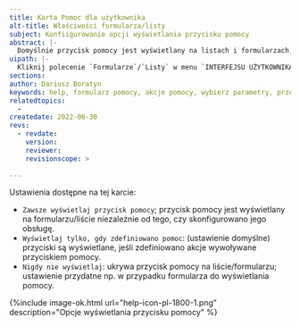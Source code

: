 ```yaml
---
title: Karta Pomoc dla użytkownika
alt-title: Właściwości formularza/listy
subject: Konfiigurowanie opcji wyświetlania przycisku pomocy
abstract: |-
  Domyślnie przycisk pomocy jest wyświetlany na listach i formularzach, o ile zdefiniowano akcje, które ma obsługiwać.
uipath: |-
  Kliknij polecenie `Formularze`/`Listy` w menu `INTERFEJSU UŻYTKOWNIKA` i kliknij ikonę edycji wybranym wierszu. Następnie kliknij kartę `Pomoc dla użytkownika`.
sections:
author: Dariusz Boratyn
keywords: help, formularz pomocy, akcje pomocy, wybierz parametry, przekazywanie
relatedtopics:
  - 
createdate: 2022-06-30
revs:
  - revdate: 
    version: 
    reviewer: 
    revisionscope: > 
      
---
```


Ustawienia dostępne na tej karcie:

- `Zawsze wyświetlaj przycisk pomocy`; przycisk pomocy jest wyświetlany na formularzu/liście niezależnie od tego, czy skonfigurowano jego obsługę.
- `Wyświetlaj tylko, gdy zdefiniowano pomoc`: (ustawienie domyślne) przyciski są wyświetlane, jeśli zdefiniowano akcje wywoływane przyciskiem pomocy.
- `Nigdy nie wyświetlaj`: ukrywa przycisk pomocy na liście/formularzu; ustawienie przydatne np. w przypadku formularza do wyświetlania pomocy.

{%include image-ok.html url="help-icon-pl-1800-1.png" description="Opcje wyświetlania przycisku pomocy" %}
